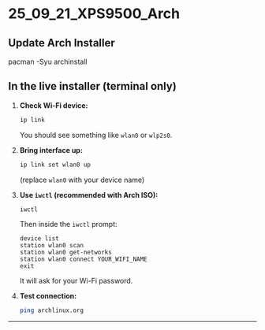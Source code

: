 # 25_09_21_XPS9500_Arch

## Update Arch Installer
pacman -Syu archinstall

## In the **live installer (terminal only)**

1. **Check Wi-Fi device:**

   ```bash
   ip link
   ```

   You should see something like `wlan0` or `wlp2s0`.

2. **Bring interface up:**

   ```bash
   ip link set wlan0 up
   ```

   (replace `wlan0` with your device name)

3. **Use `iwctl` (recommended with Arch ISO):**

   ```bash
   iwctl
   ```

   Then inside the `iwctl` prompt:

   ```
   device list
   station wlan0 scan
   station wlan0 get-networks
   station wlan0 connect YOUR_WIFI_NAME
   exit
   ```

   It will ask for your Wi-Fi password.

4. **Test connection:**

   ```bash
   ping archlinux.org
   ```

---

